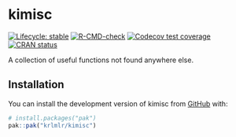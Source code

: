 
<!-- README.md is generated from README.Rmd. Please edit that file -->

# kimisc

<!-- badges: start -->

[![Lifecycle:
stable](https://img.shields.io/badge/lifecycle-stable-brightgreen.svg)](https://lifecycle.r-lib.org/articles/stages.html#stable)
[![R-CMD-check](https://github.com/krlmlr/kimisc/actions/workflows/R-CMD-check.yaml/badge.svg)](https://github.com/krlmlr/kimisc/actions/workflows/R-CMD-check.yaml)
[![Codecov test
coverage](https://codecov.io/gh/krlmlr/kimisc/graph/badge.svg)](https://app.codecov.io/gh/krlmlr/kimisc)
[![CRAN
status](https://www.r-pkg.org/badges/version/kimisc)](https://CRAN.R-project.org/package=kimisc)
<!-- badges: end -->

A collection of useful functions not found anywhere else.

## Installation

You can install the development version of kimisc from
[GitHub](https://github.com/) with:

``` r
# install.packages("pak")
pak::pak("krlmlr/kimisc")
```
